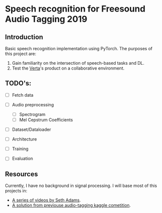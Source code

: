 # Speech recognition for Freesound Audio Tagging 2019

## Introduction

Basic speech recognition implementation using PyTorch. The purposes of this project are: 

  1) Gain familiarity on the intersection of speech-based tasks and DL.
  2) Test the [Verta](https://verta.ai/)'s product on a collaborative environment. 
  
## TODO's:

- [ ] Fetch data
- [ ] Audio preprocessing
  - [ ] Spectrogram
  - [ ] Mel Cepstrum Coefficients
- [ ] Dataset/Dataloader
- [ ] Architecture
- [ ] Training
- [ ] Evaluation


## Resources

Currently, I have no background in signal processing. I will base most of this projects in:

* [A series of videos by Seth Adams](https://www.youtube.com/watch?v=Z7YM-HAz-IY&list=PLhA3b2k8R3t2Ng1WW_7MiXeh1pfQJQi_P&index=1).
* [A solution from previouse audio-tagging kaggle cometition](https://arxiv.org/pdf/1810.12832.pdf).
